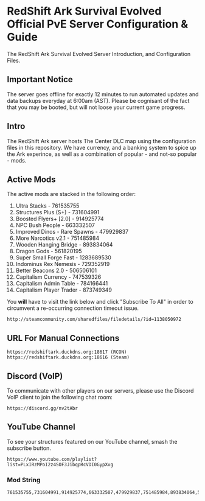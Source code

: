 # RedShift Ark Survival Evolved Official PvE Server Configuration & Guide
The RedShift Ark Survival Evolved Server Introduction, and Configuration Files.

## Important Notice
The server goes offline for exactly 12 minutes to run automated updates and data backups everyday at 6:00am (AST). Please be cognisant of the fact that you may be booted, but will not loose your current game progress.

## Intro
The RedShift Ark server hosts The Center DLC map using the configuration files in this repository. We have currency, and a banking system to spice up the Ark experince, as well as a combination of popular - and not-so popular - mods.

## Active Mods
The active mods are stacked in the following order:
1. Ultra Stacks - 761535755
2. Structures Plus (S+) - 731604991
3. Boosted Flyers+ [2.0] - 914925774
4. NPC Bush People - 663332507
5. Improved Dinos - Rare Spawns - 479929837
6. More Narcotics v2.1 - 751485984
7. Wooden Hanging Bridge - 893834064
8. Dragon Gods - 561820195
9. Super Small Forge Fast - 1283689530
10. Indominus Rex Nemesis - 729352919
11. Better Beacons 2.0 - 506506101
12. Capitalism Currency - 747539326
13. Capitalism Admin Table - 784166441
14. Capitalism Player Trader - 873749349

You **will** have to visit the link below and click "Subscribe To All" in order to circumvent a re-occurring connection timeout issue.
```
http://steamcommunity.com/sharedfiles/filedetails/?id=1138050972
```

## URL For Manual Connections
```
https://redshiftark.duckdns.org:18617 (RCON)
https://redshiftark.duckdns.org:18616 (Steam)
```

## Discord (VoIP)
To communicate with other players on our servers, please use the Discord VoIP client to join the following chat room:
```
https://discord.gg/nv2tAbr
```

## YouTube Channel
To see your structures featured on our YouTube channel, smash the subscribe button.
```
https://www.youtube.com/playlist?list=PLxIRzMPoI2z4SOF3JibqpRcVDI0GypXvg
```

### Mod String
```
761535755,731604991,914925774,663332507,479929837,751485984,893834064,561820195,1283689530,729352919,506506101,747539326,784166441,873749349
```
